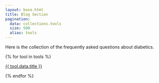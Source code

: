 ```yaml
---
layout: base.html 
title: Blog Section
pagination:
  data: collections.tools
  size: 500
  alias: tools
---
```


Here is the collection of the frequently asked questions about diabetics.

{% for tool in tools %}


 <a href="{{ tool.url }}">  {{ tool.data.title }} </a>

{%  endfor %}